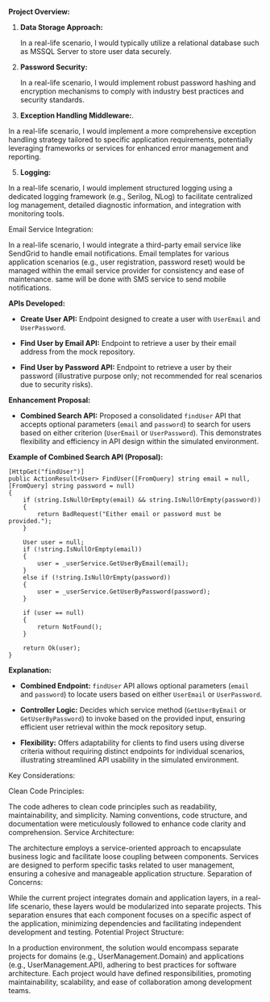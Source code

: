 **Project Overview:**

1. **Data Storage Approach:**

   In a real-life scenario, I would typically utilize a relational database such as MSSQL Server to store user data securely.

2. **Password Security:**

   In a real-life scenario, I would implement robust password hashing and encryption mechanisms to comply with industry best practices and security standards.

4. **Exception Handling Middleware:**.

 In a real-life scenario, I would implement a more comprehensive exception handling strategy tailored to specific application requirements, potentially leveraging frameworks or services for enhanced error management and reporting.

5. **Logging:**

In a real-life scenario, I would implement structured logging using a dedicated logging framework (e.g., Serilog, NLog) to facilitate centralized log management, detailed diagnostic information, and integration with monitoring tools.

Email Service Integration:

In a real-life scenario, I would integrate a third-party email service like SendGrid to handle email notifications. Email templates for various application scenarios (e.g., user registration, password reset) would be managed within the email service provider for consistency and ease of maintenance.
same will be done with SMS service to send mobile notifications.



**APIs Developed:**

- **Create User API:** Endpoint designed to create a user with `UserEmail` and `UserPassword`.

- **Find User by Email API:** Endpoint to retrieve a user by their email address from the mock repository.

- **Find User by Password API:** Endpoint to retrieve a user by their password (illustrative purpose only; not recommended for real scenarios due to security risks).

**Enhancement Proposal:**

- **Combined Search API:** Proposed a consolidated `findUser` API that accepts optional parameters (`email` and `password`) to search for users based on either criterion (`UserEmail` or `UserPassword`). This demonstrates flexibility and efficiency in API design within the simulated environment.

**Example of Combined Search API (Proposal):**

```
[HttpGet("findUser")]
public ActionResult<User> FindUser([FromQuery] string email = null, [FromQuery] string password = null)
{
    if (string.IsNullOrEmpty(email) && string.IsNullOrEmpty(password))
    {
        return BadRequest("Either email or password must be provided.");
    }

    User user = null;
    if (!string.IsNullOrEmpty(email))
    {
        user = _userService.GetUserByEmail(email);
    }
    else if (!string.IsNullOrEmpty(password))
    {
        user = _userService.GetUserByPassword(password);
    }

    if (user == null)
    {
        return NotFound();
    }

    return Ok(user);
}
```

**Explanation:**

- **Combined Endpoint:** `findUser` API allows optional parameters (`email` and `password`) to locate users based on either `UserEmail` or `UserPassword`.

- **Controller Logic:** Decides which service method (`GetUserByEmail` or `GetUserByPassword`) to invoke based on the provided input, ensuring efficient user retrieval within the mock repository setup.

- **Flexibility:** Offers adaptability for clients to find users using diverse criteria without requiring distinct endpoints for individual scenarios, illustrating streamlined API usability in the simulated environment.

Key Considerations:

Clean Code Principles:

The code adheres to clean code principles such as readability, maintainability, and simplicity.
Naming conventions, code structure, and documentation were meticulously followed to enhance code clarity and comprehension.
Service Architecture:

The architecture employs a service-oriented approach to encapsulate business logic and facilitate loose coupling between components.
Services are designed to perform specific tasks related to user management, ensuring a cohesive and manageable application structure.
Separation of Concerns:

While the current project integrates domain and application layers, in a real-life scenario, these layers would be modularized into separate projects.
This separation ensures that each component focuses on a specific aspect of the application, minimizing dependencies and facilitating independent development and testing.
Potential Project Structure:

In a production environment, the solution would encompass separate projects for domains (e.g., UserManagement.Domain) and applications (e.g., UserManagement.API), adhering to best practices for software architecture.
Each project would have defined responsibilities, promoting maintainability, scalability, and ease of collaboration among development teams.

